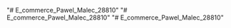 "# E_commerce_Pawel_Malec_28810" 
"# E_commerce_Pawel_Malec_28810" 
"# E_commerce_Pawel_Malec_28810" 
